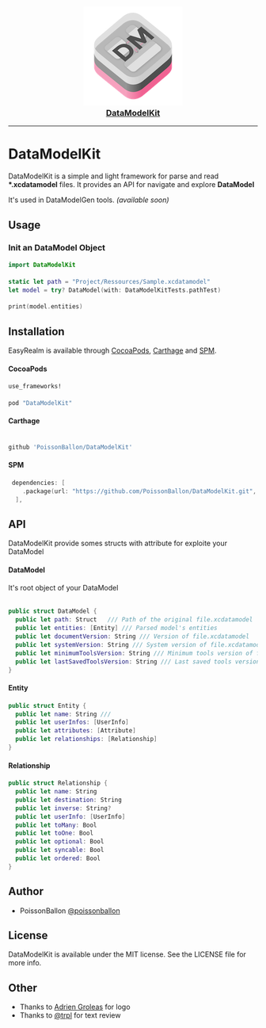 <h3 align="center">
  <a href="https://github.com/PoissonBallon/DataModelKit">
    <img src="Assets/data_model_kit_200.png" width="200" />
    <br />
    DataModelKit
  </a>
</h3>

------

# DataModelKit

<!--[![Version](https://img.shields.io/cocoapods/v/EasyRealm.svg?style=flat)](http://cocoapods.org/pods/EasyRealm)
[![Carthage compatible](https://img.shields.io/badge/Carthage-compatible-4BC51D.svg?style=flat)](https://github.com/Carthage/Carthage)
[![Platform](https://img.shields.io/cocoapods/p/EasyRealm.svg?style=flat)](http://cocoapods.org/pods/EasyRealm)

[![Build Status](https://travis-ci.org/PoissonBallon/EasyRealm.svg?branch=master)](https://travis-ci.org/PoissonBallon/EasyRealm)
[![Swift 4](https://img.shields.io/badge/Language-Swift%203-orange.svg)](https://developer.apple.com/swift/)
[![Coverage Status](https://coveralls.io/repos/github/PoissonBallon/EasyRealm/badge.svg?branch=master)](https://coveralls.io/github/PoissonBallon/EasyRealm?branch=master)
[![License](https://img.shields.io/cocoapods/l/EasyRealm.svg?style=flat)](http://cocoapods.org/pods/EasyRealm)
-->
DataModelKit is a simple and light framework for parse and read __*.xcdatamodel__ files. It provides an API for navigate and explore __DataModel__

It's used in DataModelGen tools. _(available soon)_

## Usage

### Init an DataModel Object

```swift
import DataModelKit

static let path = "Project/Ressources/Sample.xcdatamodel"
let model = try? DataModel(with: DataModelKitTests.pathTest)

print(model.entities)
```

## Installation

EasyRealm is available through [CocoaPods](http://cocoapods.org), [Carthage](https://github.com/Carthage/Carthage) and [SPM](https://github.com/apple/swift-package-manager).

#### CocoaPods
```ruby
use_frameworks!

pod "DataModelKit"
```

#### Carthage
```ruby

github 'PoissonBallon/DataModelKit'
```

#### SPM 
```swift
 dependencies: [
    .package(url: "https://github.com/PoissonBallon/DataModelKit.git", .upToNextMinor(from:"1.0.0"))
  ],
```


## API

DataModelKit provide somes structs with attribute for exploite your DataModel 

#### DataModel
It's root object of your DataModel 

```swift

public struct DataModel {  
  public let path: Struct   /// Path of the original file.xcdatamodel
  public let entities: [Entity] /// Parsed model's entities
  public let documentVersion: String /// Version of file.xcdatamodel
  public let systemVersion: String /// System version of file.xcdatamodel
  public let minimumToolsVersion: String /// Minimum tools version of file.xcdatamodel
  public let lastSavedToolsVersion: String /// Last saved tools version of file.xcdatamodel
}
```

#### Entity

```swift
public struct Entity {
  public let name: String /// 
  public let userInfos: [UserInfo]
  public let attributes: [Attribute]
  public let relationships: [Relationship]
}
```

#### Relationship

```swift
public struct Relationship {
  public let name: String
  public let destination: String
  public let inverse: String?
  public let userInfo: [UserInfo]
  public let toMany: Bool
  public let toOne: Bool
  public let optional: Bool
  public let syncable: Bool
  public let ordered: Bool
}

```

## Author

* PoissonBallon [@poissonballon](https://twitter.com/poissonballon)

## License

DataModelKit is available under the MIT license. See the LICENSE file for more info.

## Other

* Thanks to [Adrien Groleas](https://adriengroleas.fr) for logo
* Thanks to [@trpl](https://github.com/trpl) for text review
